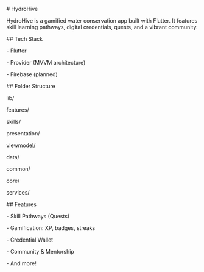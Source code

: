 \# HydroHive



HydroHive is a gamified water conservation app built with Flutter. It features skill learning pathways, digital credentials, quests, and a vibrant community.



\## Tech Stack

\- Flutter

\- Provider (MVVM architecture)

\- Firebase (planned)



\## Folder Structure

lib/

features/

skills/

presentation/

viewmodel/

data/

common/

core/

services/

\## Features

\- Skill Pathways (Quests)

\- Gamification: XP, badges, streaks

\- Credential Wallet

\- Community \& Mentorship

\- And more!

